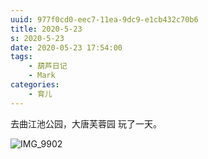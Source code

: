 ```yaml
---
uuid: 977f0cd0-eec7-11ea-9dc9-e1cb432c70b6
title: 2020-5-23
s: 2020-5-23
date: 2020-05-23 17:54:00
tags:
	- 葫芦日记
	- Mark
categories:
	- 育儿
---
```




去曲江池公园，大唐芙蓉园 玩了一天。



![IMG_9902](http://blog-assets.liupei.xin/assets/2020-5-23/IMG_9902.jpg-public)
